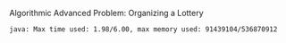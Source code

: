 Algorithmic
Advanced Problem: Organizing a Lottery

    java: Max time used: 1.98/6.00, max memory used: 91439104/536870912

